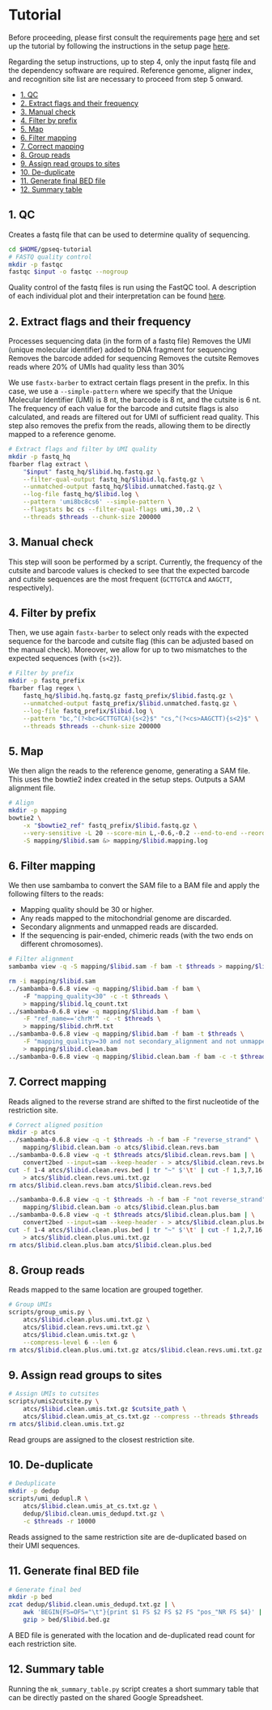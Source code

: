 # Tutorial

Before proceeding, please first consult the requirements page [here](Requirements.md) and set up the tutorial by following the instructions in the setup page [here](Set-Up.md).

Regarding the setup instructions, up to step 4, only the input fastq file and the dependency software are required. Reference genome, aligner index, and recognition site list are necessary to proceed from step 5 onward.

<!-- MarkdownTOC -->

- [1. QC](#1-qc)
- [2. Extract flags and their frequency](#2-extract-flags-and-their-frequency)
- [3. Manual check](#3-manual-check)
- [4. Filter by prefix](#4-filter-by-prefix)
- [5. Map](#5-map)
- [6. Filter mapping](#6-filter-mapping)
- [7. Correct mapping](#7-correct-mapping)
- [8. Group reads](#8-group-reads)
- [9. Assign read groups to sites](#9-assign-read-groups-to-sites)
- [10. De-duplicate](#10-de-duplicate)
- [11. Generate final BED file](#11-generate-final-bed-file)
- [12. Summary table](#12-summary-table)

<!-- /MarkdownTOC -->

## 1. QC
Creates a fastq file that can be used to determine quality of sequencing. 

```bash
cd $HOME/gpseq-tutorial
# FASTQ quality control
mkdir -p fastqc
fastqc $input -o fastqc --nogroup
```

Quality control of the fastq files is run using the FastQC tool. A description of each individual plot and their interpretation can be found [here](https://www.bioinformatics.babraham.ac.uk/projects/fastqc/Help/3%20Analysis%20Modules/).

## 2. Extract flags and their frequency
Processes sequencing data (in the form of a fastq file)
Removes the UMI (unique molecular identifier) added to DNA fragment for sequencing
Removes the barcode added for sequencing 
Removes the cutsite
Removes reads where 20% of UMIs had quality less than 30%


We use `fastx-barber` to extract certain flags present in the prefix. In this case, we use a `--simple-pattern` where we specify that the Unique Molecular Identifier (UMI) is 8 nt, the barcode is 8 nt, and the cutsite is 6 nt. The frequency of each value for the barcode and cutsite flags is also calculated, and reads are filtered out for UMI of sufficient read quality. This step also removes the prefix from the reads, allowing them to be directly mapped to a reference genome.


```bash
# Extract flags and filter by UMI quality
mkdir -p fastq_hq
fbarber flag extract \
    "$input" fastq_hq/$libid.hq.fastq.gz \
    --filter-qual-output fastq_hq/$libid.lq.fastq.gz \
    --unmatched-output fastq_hq/$libid.unmatched.fastq.gz \
    --log-file fastq_hq/$libid.log \
    --pattern 'umi8bc8cs6' --simple-pattern \
    --flagstats bc cs --filter-qual-flags umi,30,.2 \
    --threads $threads --chunk-size 200000
```

## 3. Manual check

This step will soon be performed by a script. Currently, the frequency of the cutsite and barcode values is checked to see that the expected barcode and cutsite sequences are the most frequent (`GCTTGTCA` and `AAGCTT`, respectively).

## 4. Filter by prefix

Then, we use again `fastx-barber` to select only reads with the expected sequence for the barcode and cutsite flag (this can be adjusted based on the manual check). Moreover, we allow for up to two mismatches to the expected sequences (with `{s<2}`).

```bash
# Filter by prefix
mkdir -p fastq_prefix
fbarber flag regex \
    fastq_hq/$libid.hq.fastq.gz fastq_prefix/$libid.fastq.gz \
    --unmatched-output fastq_prefix/$libid.unmatched.fastq.gz \
    --log-file fastq_prefix/$libid.log \
    --pattern "bc,^(?<bc>GCTTGTCA){s<2}$" "cs,^(?<cs>AAGCTT){s<2}$" \
    --threads $threads --chunk-size 200000
```


## 5. Map


We then align the reads to the reference genome, generating a SAM file.
This uses the bowtie2 index created in the setup steps. 
Outputs a SAM alignment file. 

```bash
# Align
mkdir -p mapping
bowtie2 \
    -x "$bowtie2_ref" fastq_prefix/$libid.fastq.gz \
    --very-sensitive -L 20 --score-min L,-0.6,-0.2 --end-to-end --reorder -p $threads \
    -S mapping/$libid.sam &> mapping/$libid.mapping.log
```


## 6. Filter mapping

We then use sambamba to convert the SAM file to a BAM file and apply the following filters to the reads:

* Mapping quality should be 30 or higher.
* Any reads mapped to the mitochondrial genome are discarded.
* Secondary alignments and unmapped reads are discarded.
* If the sequencing is pair-ended, chimeric reads (with the two ends on different chromosomes).


```bash
# Filter alignment
sambamba view -q -S mapping/$libid.sam -f bam -t $threads > mapping/$libid.bam #view SAM file as bam file and redirect output to a bam file

rm -i mapping/$libid.sam
../sambamba-0.6.8 view -q mapping/$libid.bam -f bam \ 
    -F "mapping_quality<30" -c -t $threads \
    > mapping/$libid.lq_count.txt
../sambamba-0.6.8 view -q mapping/$libid.bam -f bam \
    -F "ref_name=='chrM'" -c -t $threads \
    > mapping/$libid.chrM.txt
../sambamba-0.6.8 view -q mapping/$libid.bam -f bam -t $threads \
    -F "mapping_quality>=30 and not secondary_alignment and not unmapped and not chimeric and ref_name!='chrM'" \
    > mapping/$libid.clean.bam
../sambamba-0.6.8 view -q mapping/$libid.clean.bam -f bam -c -t $threads > mapping/$libid.clean_count.txt
```



## 7. Correct mapping

Reads aligned to the reverse strand are shifted to the first nucleotide of the restriction site.

```bash
# Correct aligned position
mkdir -p atcs
../sambamba-0.6.8 view -q -t $threads -h -f bam -F "reverse_strand" \
    mapping/$libid.clean.bam -o atcs/$libid.clean.revs.bam
../sambamba-0.6.8 view -q -t $threads atcs/$libid.clean.revs.bam | \
    convert2bed --input=sam --keep-header - > atcs/$libid.clean.revs.bed
cut -f 1-4 atcs/$libid.clean.revs.bed | tr "~" $'\t' | cut -f 1,3,7,16 | gzip \ #for reads on the reverse strand, keep the end coordinate
    > atcs/$libid.clean.revs.umi.txt.gz
rm atcs/$libid.clean.revs.bam atcs/$libid.clean.revs.bed

../sambamba-0.6.8 view -q -t $threads -h -f bam -F "not reverse_strand" \
    mapping/$libid.clean.bam -o atcs/$libid.clean.plus.bam
../sambamba-0.6.8 view -q -t $threads atcs/$libid.clean.plus.bam | \
    convert2bed --input=sam --keep-header - > atcs/$libid.clean.plus.bed
cut -f 1-4 atcs/$libid.clean.plus.bed | tr "~" $'\t' | cut -f 1,2,7,16 | gzip \ #for reads on the forward strand, keep the start coordinate
    > atcs/$libid.clean.plus.umi.txt.gz
rm atcs/$libid.clean.plus.bam atcs/$libid.clean.plus.bed
```


## 8. Group reads


Reads mapped to the same location are grouped together.

```bash
# Group UMIs
scripts/group_umis.py \
    atcs/$libid.clean.plus.umi.txt.gz \
    atcs/$libid.clean.revs.umi.txt.gz \
    atcs/$libid.clean.umis.txt.gz \
    --compress-level 6 --len 6
rm atcs/$libid.clean.plus.umi.txt.gz atcs/$libid.clean.revs.umi.txt.gz
```

## 9. Assign read groups to sites

```bash
# Assign UMIs to cutsites
scripts/umis2cutsite.py \
    atcs/$libid.clean.umis.txt.gz $cutsite_path \
    atcs/$libid.clean.umis_at_cs.txt.gz --compress --threads $threads
rm atcs/$libid.clean.umis.txt.gz
```

Read groups are assigned to the closest restriction site.

## 10. De-duplicate

```bash
# Deduplicate
mkdir -p dedup
scripts/umi_dedupl.R \
    atcs/$libid.clean.umis_at_cs.txt.gz \
    dedup/$libid.clean.umis_dedupd.txt.gz \
    -c $threads -r 10000
```

Reads assigned to the same restriction site are de-duplicated based on their UMI sequences.

## 11. Generate final BED file

```bash
# Generate final bed
mkdir -p bed
zcat dedup/$libid.clean.umis_dedupd.txt.gz | \
    awk 'BEGIN{FS=OFS="\t"}{print $1 FS $2 FS $2 FS "pos_"NR FS $4}' | \
    gzip > bed/$libid.bed.gz
```

A BED file is generated with the location and de-duplicated read count for each restriction site.

## 12. Summary table

Running the `mk_summary_table.py` script creates a short summary table that can be directly pasted on the shared Google Spreadsheet.
